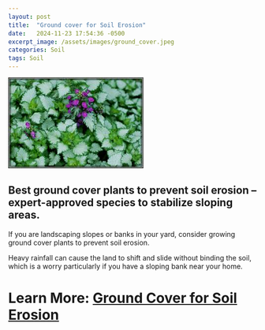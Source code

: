 ```yaml
---
layout: post
title:  "Ground cover for Soil Erosion"
date:   2024-11-23 17:54:36 -0500
excerpt_image: /assets/images/ground_cover.jpeg
categories: Soil
tags: Soil
---
```


<img src="/assets/images/ground_cover.jpeg">

## Best ground cover plants to prevent soil erosion – expert-approved species to stabilize sloping areas.

If you are landscaping slopes or banks in your yard, consider growing ground cover plants to prevent soil erosion. 

Heavy rainfall can cause the land to shift and slide without binding the soil, which is a worry particularly if you have a sloping bank near your home.

# Learn More: [Ground Cover for Soil Erosion](https://www.homesandgardens.com/gardens/ground-cover-plants-to-prevent-soil-erosion)
